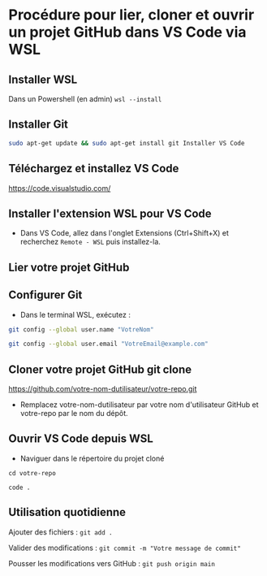 # Procédure pour lier, cloner et ouvrir un projet GitHub dans VS Code via WSL 

## Installer WSL

Dans un Powershell (en admin) `wsl --install`
## Installer Git
```bash
sudo apt-get update && sudo apt-get install git Installer VS Code
```

## Téléchargez et installez VS Code

https://code.visualstudio.com/

## Installer l'extension WSL pour VS Code
* Dans VS Code, allez dans l'onglet Extensions (Ctrl+Shift+X) et recherchez `Remote - WSL` puis installez-la.

## Lier votre projet GitHub
## Configurer Git
* Dans le terminal WSL, exécutez :
```bash
git config --global user.name "VotreNom" 
```
```bash
git config --global user.email "VotreEmail@example.com" 
```
## Cloner votre projet GitHub git clone 
https://github.com/votre-nom-dutilisateur/votre-repo.git

* Remplacez votre-nom-dutilisateur par votre nom d'utilisateur GitHub et votre-repo par le nom du dépôt.


## Ouvrir VS Code depuis WSL
* Naviguer dans le répertoire du projet cloné

`cd votre-repo` 

`code . `

## Utilisation quotidienne

Ajouter des fichiers : `git add .`

Valider des modifications : `git commit -m "Votre message de commit"`

Pousser les modifications vers GitHub : `git push origin main`
